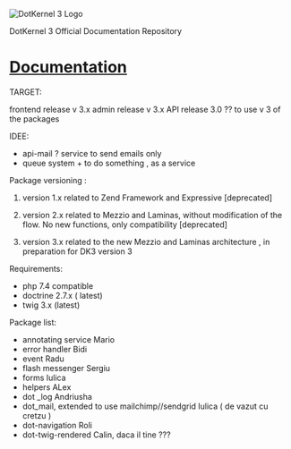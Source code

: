 ![DotKernel 3 Logo ](logo1.png)

DotKernel 3 Official Documentation Repository

# [Documentation](docs)

TARGET: 

  frontend release   v 3.x
  admin    release   v 3.x
  API      release 3.0 ?? to use v 3 of the packages 

IDEE: 
- api-mail ? service to send emails only 
- queue system + to do something , as a service 

Package versioning :
1. version 1.x related to Zend Framework  and Expressive [deprecated]

2. version 2.x related to Mezzio and Laminas, without modification of the flow. No new functions, only compatibility [deprecated]

3. version 3.x related to the new Mezzio and Laminas architecture , in preparation for DK3 version 3


Requirements:
- php 7.4 compatible 
- doctrine 2.7.x ( latest) 
- twig 3.x (latest)

Package list:

- annotating service Mario
- error handler  Bidi 
- event Radu
- flash messenger Sergiu
- forms Iulica
- helpers  ALex
- dot _log Andriusha
- dot_mail, extended to use mailchimp//sendgrid  Iulica ( de vazut cu cretzu ) 
- dot-navigation Roli
- dot-twig-rendered  Calin, daca il tine ??? 


